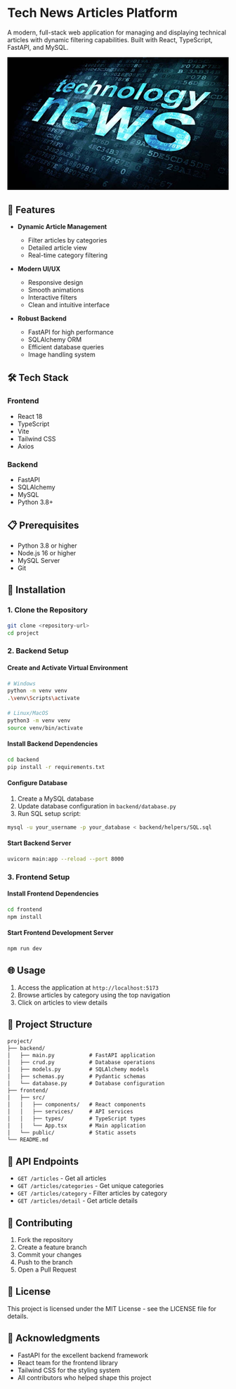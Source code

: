 # Tech News Articles Platform

A modern, full-stack web application for managing and displaying technical articles with dynamic filtering capabilities. Built with React, TypeScript, FastAPI, and MySQL.

![Tech News Platform](frontend/public/technews.jpg)

## 🚀 Features

- **Dynamic Article Management**
  - Filter articles by categories
  - Detailed article view
  - Real-time category filtering

- **Modern UI/UX**
  - Responsive design
  - Smooth animations
  - Interactive filters
  - Clean and intuitive interface

- **Robust Backend**
  - FastAPI for high performance
  - SQLAlchemy ORM
  - Efficient database queries
  - Image handling system

## 🛠️ Tech Stack

### Frontend
- React 18
- TypeScript
- Vite
- Tailwind CSS
- Axios

### Backend
- FastAPI
- SQLAlchemy
- MySQL
- Python 3.8+

## 📋 Prerequisites

- Python 3.8 or higher
- Node.js 16 or higher
- MySQL Server
- Git

## 🔧 Installation

### 1. Clone the Repository
```bash
git clone <repository-url>
cd project
```

### 2. Backend Setup

#### Create and Activate Virtual Environment
```bash
# Windows
python -m venv venv
.\venv\Scripts\activate

# Linux/MacOS
python3 -m venv venv
source venv/bin/activate
```

#### Install Backend Dependencies
```bash
cd backend
pip install -r requirements.txt
```

#### Configure Database
1. Create a MySQL database
2. Update database configuration in `backend/database.py`
3. Run SQL setup script:
```bash
mysql -u your_username -p your_database < backend/helpers/SQL.sql
```

#### Start Backend Server
```bash
uvicorn main:app --reload --port 8000
```

### 3. Frontend Setup

#### Install Frontend Dependencies
```bash
cd frontend
npm install
```

#### Start Frontend Development Server
```bash
npm run dev
```

## 🌐 Usage

1. Access the application at `http://localhost:5173`
2. Browse articles by category using the top navigation
3. Click on articles to view details

## 📁 Project Structure

```
project/
├── backend/
│   ├── main.py           # FastAPI application
│   ├── crud.py           # Database operations
│   ├── models.py         # SQLAlchemy models
│   ├── schemas.py        # Pydantic schemas
│   └── database.py       # Database configuration
├── frontend/
│   ├── src/
│   │   ├── components/   # React components
│   │   ├── services/     # API services
│   │   ├── types/        # TypeScript types
│   │   └── App.tsx       # Main application
│   └── public/           # Static assets
└── README.md
```

## 🔑 API Endpoints

- `GET /articles` - Get all articles
- `GET /articles/categories` - Get unique categories
- `GET /articles/category` - Filter articles by category
- `GET /articles/detail` - Get article details

## 🤝 Contributing

1. Fork the repository
2. Create a feature branch
3. Commit your changes
4. Push to the branch
5. Open a Pull Request

## 📝 License

This project is licensed under the MIT License - see the LICENSE file for details.

## 🙏 Acknowledgments

- FastAPI for the excellent backend framework
- React team for the frontend library
- Tailwind CSS for the styling system
- All contributors who helped shape this project
